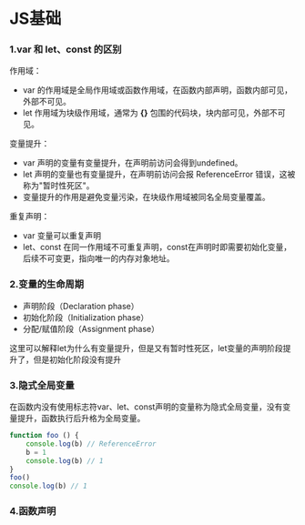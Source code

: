 # JS基础

### 1.**var** 和 **let**、**const** 的区别  
作用域： 

+ var 的作用域是全局作用域或函数作用域，在函数内部声明，函数内部可见，外部不可见。
+ let 作用域为块级作用域，通常为 **{}** 包围的代码块，块内部可见，外部不可见。  

变量提升：  

+ var 声明的变量有变量提升，在声明前访问会得到undefined。
+ let 声明的变量也有变量提升，在声明前访问会报 ReferenceError 错误，这被称为"暂时性死区"。
+ 变量提升的作用是避免变量污染，在块级作用域被同名全局变量覆盖。 

重复声明：
 + var 变量可以重复声明
 + let、const 在同一作用域不可重复声明，const在声明时即需要初始化变量，后续不可变更，指向唯一的内存对象地址。

### 2.变量的生命周期

+ 声明阶段（Declaration phase）
+ 初始化阶段（Initialization phase）
+ 分配/赋值阶段（Assignment phase）

这里可以解释let为什么有变量提升，但是又有暂时性死区，let变量的声明阶段提升了，但是初始化阶段没有提升

### 3.隐式全局变量

在函数内没有使用标志符var、let、const声明的变量称为隐式全局变量，没有变量提升，函数执行后升格为全局变量。

```javascript
function foo () {
    console.log(b) // ReferenceError
    b = 1
    console.log(b) // 1
}
foo()
console.log(b) // 1
```

### 4.函数声明